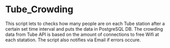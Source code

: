 # Tube_Crowding
This script lets to checks how many people are on each Tube station after a certain set time interval and puts the data in PostgreSQL DB. The crowding data from Tube API is based on the amount of connections to free Wifi at each statation. The script also notifies via Email if errors occure. 
